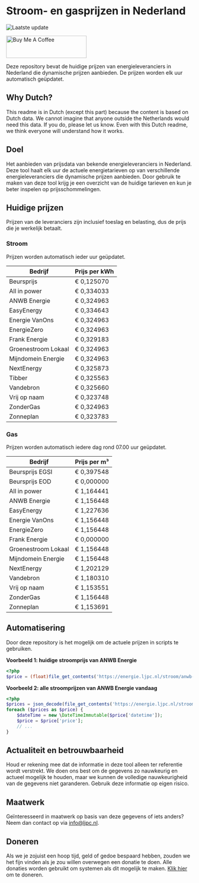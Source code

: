 # Stroom- en gasprijzen in Nederland

![Laatste update](https://img.shields.io/badge/laatste%20update-2023--12--05%2014%3A00%20CET-brightgreen)

<a href="https://www.buymeacoffee.com/Lars-" target="_blank"><img src="https://cdn.buymeacoffee.com/buttons/v2/default-orange.png" alt="Buy Me A Coffee" height="60" style="height: 60px !important;width: 217px !important;" ></a>

Deze repository bevat de huidige prijzen van energieleveranciers in Nederland die dynamische prijzen aanbieden. De prijzen worden elk uur automatisch geüpdatet.

## Why Dutch?

This readme is in Dutch (except this part) because the content is based on Dutch data. We cannot imagine that anyone outside the Netherlands would need this data. If you do, please let us know. Even with this Dutch readme, we think
everyone will understand how it works.

## Doel

Het aanbieden van prijsdata van bekende energieleveranciers in Nederland. Deze tool haalt elk uur de actuele energietarieven op van verschillende energieleveranciers die dynamische prijzen aanbieden. Door gebruik te maken van deze tool
krijg je een overzicht van de huidige tarieven en kun je beter inspelen op prijsschommelingen.

## Huidige prijzen

Prijzen van de leveranciers zijn inclusief toeslag en belasting, dus de prijs die je werkelijk betaalt.

### Stroom

Prijzen worden automatisch ieder uur geüpdatet.

 Bedrijf | Prijs per kWh 
---------|---------------
Beursprijs | € 0,125070
All in power | € 0,334033
ANWB Energie | € 0,324963
EasyEnergy | € 0,334643
Energie VanOns | € 0,324963
EnergieZero | € 0,324963
Frank Energie | € 0,329183
Groenestroom Lokaal | € 0,324963
Mijndomein Energie | € 0,324963
NextEnergy | € 0,325873
Tibber | € 0,325563
Vandebron | € 0,325660
Vrij op naam | € 0,323748
ZonderGas | € 0,324963
Zonneplan | € 0,323783


### Gas

Prijzen worden automatisch iedere dag rond 07.00 uur geüpdatet.

 Bedrijf | Prijs per m³ 
---------|--------------
Beursprijs EGSI | € 0,397548
Beursprijs EOD | € 0,000000
All in power | € 1,164441
ANWB Energie | € 1,156448
EasyEnergy | € 1,227636
Energie VanOns | € 1,156448
EnergieZero | € 1,156448
Frank Energie | € 0,000000
Groenestroom Lokaal | € 1,156448
Mijndomein Energie | € 1,156448
NextEnergy | € 1,202129
Vandebron | € 1,180310
Vrij op naam | € 1,153551
ZonderGas | € 1,156448
Zonneplan | € 1,153691


## Automatisering

Door deze repository is het mogelijk om de actuele prijzen in scripts te gebruiken.

**Voorbeeld 1: huidige stroomprijs van ANWB Energie**

```php
<?php
$price = (float)file_get_contents('https://energie.ljpc.nl/stroom/anwb-energie-nu.txt');

```

**Voorbeeld 2: alle stroomprijzen van ANWB Energie vandaag**

```php
<?php
$prices = json_decode(file_get_contents('https://energie.ljpc.nl/stroom/all-in-power-vandaag.json'),true);
foreach ($prices as $price) {
    $dateTime = new \DateTimeImmutable($price['datetime']);
    $price = $price['price'];
    // ...
}
```

## Actualiteit en betrouwbaarheid

Houd er rekening mee dat de informatie in deze tool alleen ter referentie wordt verstrekt. We doen ons best om de gegevens zo nauwkeurig en actueel mogelijk te houden, maar we kunnen de volledige nauwkeurigheid van de gegevens niet
garanderen. Gebruik deze informatie op eigen risico.

## Maatwerk

Geïnteresseerd in maatwerk op basis van deze gegevens of iets anders? Neem dan contact op
via [info@ljpc.nl](mailto:info@ljpc.nl?subject=Energie%20prijzen).

## Doneren

Als we je zojuist een hoop tijd, geld of gedoe bespaard hebben, zouden we het fijn vinden als je zou willen overwegen een
donatie te doen. Alle donaties worden gebruikt om systemen als dit mogelijk te
maken. [Klik hier](https://www.buymeacoffee.com/Lars-) om te doneren.
